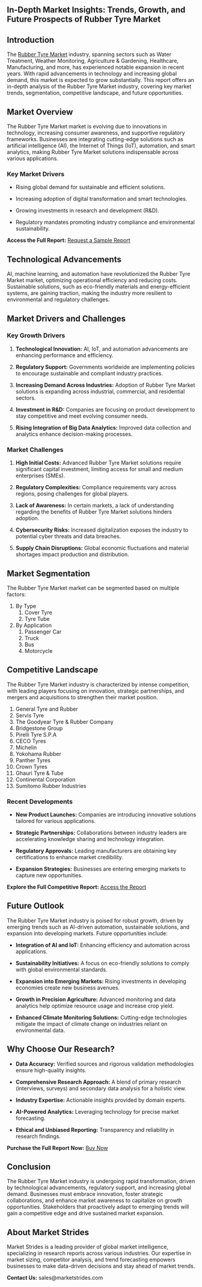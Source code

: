 <h2 data-pm-slice=""><strong>In-Depth Market Insights: Trends, Growth, and Future Prospects of Rubber Tyre Market</strong></h2>
<h2>Introduction</h2>
<p>The <a href="https://marketstrides.com/report/rubber-tyre-market">Rubber Tyre Market</a> industry, spanning sectors such as Water Treatment, Weather Monitoring, Agriculture &amp; Gardening, Healthcare, Manufacturing, and more, has experienced notable expansion in recent years. With rapid advancements in technology and increasing global demand, this market is expected to grow substantially. This report offers an in-depth analysis of the Rubber Tyre Market industry, covering key market trends, segmentation, competitive landscape, and future opportunities.</p>
<h2>Market Overview</h2>
<p>The Rubber Tyre Market market is evolving due to innovations in technology, increasing consumer awareness, and supportive regulatory frameworks. Businesses are integrating cutting-edge solutions such as artificial intelligence (AI), the Internet of Things (IoT), automation, and smart analytics, making Rubber Tyre Market solutions indispensable across various applications.</p>
<h3>Key Market Drivers</h3>
<ul data-spread="">
<li>
<p>Rising global demand for sustainable and efficient solutions.</p>
</li>
<li>
<p>Increasing adoption of digital transformation and smart technologies.</p>
</li>
<li>
<p>Growing investments in research and development (R&amp;D).</p>
</li>
<li>
<p>Regulatory mandates promoting industry compliance and environmental sustainability.</p>
</li>
</ul>
<p><strong>Access the Full Report:</strong> <a href="https://marketstrides.com/request-sample/rubber-tyre-market">Request a Sample Report</a></p>
<h2>Technological Advancements</h2>
<p>AI, machine learning, and automation have revolutionized the Rubber Tyre Market market, optimizing operational efficiency and reducing costs. Sustainable solutions, such as eco-friendly materials and energy-efficient systems, are gaining traction, making the industry more resilient to environmental and regulatory challenges.</p>
<h2>Market Drivers and Challenges</h2>
<h3>Key Growth Drivers</h3>
<ol start="" data-spread="">
<li>
<p><strong>Technological Innovation:</strong> AI, IoT, and automation advancements are enhancing performance and efficiency.</p>
</li>
<li>
<p><strong>Regulatory Support:</strong> Governments worldwide are implementing policies to encourage sustainable and compliant industry practices.</p>
</li>
<li>
<p><strong>Increasing Demand Across Industries:</strong> Adoption of Rubber Tyre Market solutions is expanding across industrial, commercial, and residential sectors.</p>
</li>
<li>
<p><strong>Investment in R&amp;D:</strong> Companies are focusing on product development to stay competitive and meet evolving consumer needs.</p>
</li>
<li>
<p><strong>Rising Integration of Big Data Analytics:</strong> Improved data collection and analytics enhance decision-making processes.</p>
</li>
</ol>
<h3>Market Challenges</h3>
<ol start="" data-spread="">
<li>
<p><strong>High Initial Costs:</strong> Advanced Rubber Tyre Market solutions require significant capital investment, limiting access for small and medium enterprises (SMEs).</p>
</li>
<li>
<p><strong>Regulatory Complexities:</strong> Compliance requirements vary across regions, posing challenges for global players.</p>
</li>
<li>
<p><strong>Lack of Awareness:</strong> In certain markets, a lack of understanding regarding the benefits of Rubber Tyre Market solutions hinders adoption.</p>
</li>
<li>
<p><strong>Cybersecurity Risks:</strong> Increased digitalization exposes the industry to potential cyber threats and data breaches.</p>
</li>
<li>
<p><strong>Supply Chain Disruptions:</strong> Global economic fluctuations and material shortages impact production and distribution.</p>
</li>
</ol>
<h2>Market Segmentation</h2>
<p>The Rubber Tyre Market market can be segmented based on multiple factors:</p>
<ol>
<li>By Type
<ol>
<li>Cover Tyre</li>
<li>Tyre Tube</li>
</ol>
</li>
<li>By Application
<ol>
<li>Passenger Car</li>
<li>Truck</li>
<li>Bus</li>
<li>Motorcycle</li>
</ol>
</li>
</ol>
<h2>Competitive Landscape</h2>
<p>The Rubber Tyre Market industry is characterized by intense competition, with leading players focusing on innovation, strategic partnerships, and mergers and acquisitions to strengthen their market position.</p>
<ol>
<li>General Tyre and Rubber</li>
<li>Servis Tyre</li>
<li>The Goodyear Tyre &amp; Rubber Company</li>
<li>Bridgestone Group</li>
<li>Pirelli Tyre S.P.A</li>
<li>CECO Tyres</li>
<li>Michelin</li>
<li>Yokohama Rubber</li>
<li>Panther Tyres</li>
<li>Crown Tyres</li>
<li>Ghauri Tyre &amp; Tube</li>
<li>Continental Corporation</li>
<li>Sumitomo Rubber Industries</li>
</ol>
<h3>Recent Developments</h3>
<ul data-spread="">
<li>
<p><strong>New Product Launches:</strong> Companies are introducing innovative solutions tailored for various applications.</p>
</li>
<li>
<p><strong>Strategic Partnerships:</strong> Collaborations between industry leaders are accelerating knowledge sharing and technology integration.</p>
</li>
<li>
<p><strong>Regulatory Approvals:</strong> Leading manufacturers are obtaining key certifications to enhance market credibility.</p>
</li>
<li>
<p><strong>Expansion Strategies:</strong> Businesses are entering emerging markets to capture new opportunities.</p>
</li>
</ul>
<p><strong>Explore the Full Competitive Report:</strong> <a href="https://marketstrides.com/report/rubber-tyre-market">Access the Report</a></p>
<h2>Future Outlook</h2>
<p>The Rubber Tyre Market industry is poised for robust growth, driven by emerging trends such as AI-driven automation, sustainable solutions, and expansion into developing markets. Future opportunities include:</p>
<ul data-spread="">
<li>
<p><strong>Integration of AI and IoT:</strong> Enhancing efficiency and automation across applications.</p>
</li>
<li>
<p><strong>Sustainability Initiatives:</strong> A focus on eco-friendly solutions to comply with global environmental standards.</p>
</li>
<li>
<p><strong>Expansion into Emerging Markets:</strong> Rising investments in developing economies create new business avenues.</p>
</li>
<li>
<p><strong>Growth in Precision Agriculture:</strong> Advanced monitoring and data analytics help optimize resource usage and increase crop yield.</p>
</li>
<li>
<p><strong>Enhanced Climate Monitoring Solutions:</strong> Cutting-edge technologies mitigate the impact of climate change on industries reliant on environmental data.</p>
</li>
</ul>
<h2>Why Choose Our Research?</h2>
<ul data-spread="">
<li>
<p><strong>Data Accuracy:</strong> Verified sources and rigorous validation methodologies ensure high-quality insights.</p>
</li>
<li>
<p><strong>Comprehensive Research Approach:</strong> A blend of primary research (interviews, surveys) and secondary data analysis for a holistic view.</p>
</li>
<li>
<p><strong>Industry Expertise:</strong> Actionable insights provided by domain experts.</p>
</li>
<li>
<p><strong>AI-Powered Analytics:</strong> Leveraging technology for precise market forecasting.</p>
</li>
<li>
<p><strong>Ethical and Unbiased Reporting:</strong> Transparency and reliability in research findings.</p>
</li>
</ul>
<p><strong>Purchase the Full Report Now:</strong> <a href="https://marketstrides.com/buyNow/rubber-tyre-market?price=single_price">Buy Now</a></p>
<h2>Conclusion</h2>
<p>The Rubber Tyre Market industry is undergoing rapid transformation, driven by technological advancements, regulatory support, and increasing global demand. Businesses must embrace innovation, foster strategic collaborations, and enhance market awareness to capitalize on growth opportunities. Stakeholders that proactively adapt to emerging trends will gain a competitive edge and drive sustained market expansion.</p>
<h2>About Market Strides</h2>
<p>Market Strides is a leading provider of global market intelligence, specializing in research reports across various industries. Our expertise in market sizing, competitor analysis, and trend forecasting empowers businesses to make data-driven decisions and stay ahead of market trends.</p>
<p><strong>Contact Us:</strong> <a>sales@marketstrides.com</a></p>

